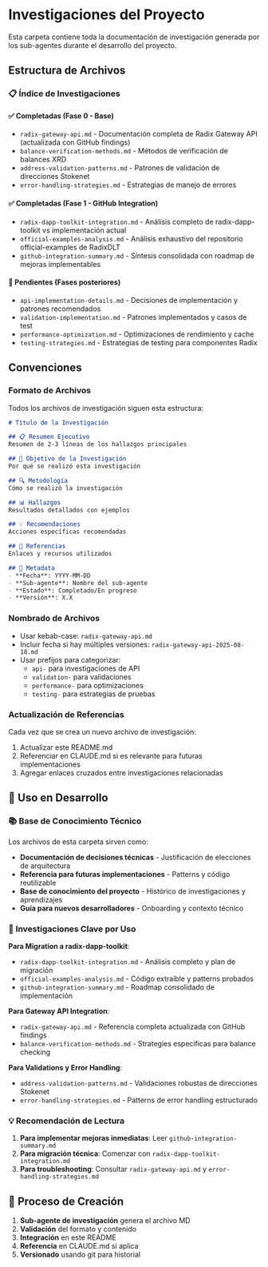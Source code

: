# Investigaciones del Proyecto

Esta carpeta contiene toda la documentación de investigación generada por los sub-agentes durante el desarrollo del proyecto.

## Estructura de Archivos

### 📋 Índice de Investigaciones

#### ✅ Completadas (Fase 0 - Base)
- `radix-gateway-api.md` - Documentación completa de Radix Gateway API (actualizada con GitHub findings)
- `balance-verification-methods.md` - Métodos de verificación de balances XRD
- `address-validation-patterns.md` - Patrones de validación de direcciones Stokenet
- `error-handling-strategies.md` - Estrategias de manejo de errores

#### ✅ Completadas (Fase 1 - GitHub Integration)
- `radix-dapp-toolkit-integration.md` - Análisis completo de radix-dapp-toolkit vs implementación actual
- `official-examples-analysis.md` - Análisis exhaustivo del repositorio official-examples de RadixDLT
- `github-integration-summary.md` - Síntesis consolidada con roadmap de mejoras implementables

#### 🔄 Pendientes (Fases posteriores)
- `api-implementation-details.md` - Decisiones de implementación y patrones recomendados
- `validation-implementation.md` - Patrones implementados y casos de test
- `performance-optimization.md` - Optimizaciones de rendimiento y cache
- `testing-strategies.md` - Estrategias de testing para componentes Radix

## Convenciones

### Formato de Archivos
Todos los archivos de investigación siguen esta estructura:

```markdown
# Título de la Investigación

## 📋 Resumen Ejecutivo
Resumen de 2-3 líneas de los hallazgos principales

## 🎯 Objetivo de la Investigación
Por qué se realizó esta investigación

## 🔍 Metodología
Cómo se realizó la investigación

## 📊 Hallazgos
Resultados detallados con ejemplos

## 💡 Recomendaciones
Acciones específicas recomendadas

## 🔗 Referencias
Enlaces y recursos utilizados

## 📅 Metadata
- **Fecha**: YYYY-MM-DD
- **Sub-agente**: Nombre del sub-agente
- **Estado**: Completado/En progreso
- **Versión**: X.X
```

### Nombrado de Archivos
- Usar kebab-case: `radix-gateway-api.md`
- Incluir fecha si hay múltiples versiones: `radix-gateway-api-2025-08-18.md`
- Usar prefijos para categorizar:
  - `api-` para investigaciones de API
  - `validation-` para validaciones
  - `performance-` para optimizaciones
  - `testing-` para estrategias de pruebas

### Actualización de Referencias
Cada vez que se crea un nuevo archivo de investigación:
1. Actualizar este README.md
2. Referenciar en CLAUDE.md si es relevante para futuras implementaciones
3. Agregar enlaces cruzados entre investigaciones relacionadas

## 🚀 Uso en Desarrollo

### 📚 Base de Conocimiento Técnico
Los archivos de esta carpeta sirven como:
- **Documentación de decisiones técnicas** - Justificación de elecciones de arquitectura
- **Referencia para futuras implementaciones** - Patterns y código reutilizable
- **Base de conocimiento del proyecto** - Histórico de investigaciones y aprendizajes
- **Guía para nuevos desarrolladores** - Onboarding y contexto técnico

### 🎯 Investigaciones Clave por Uso

**Para Migration a radix-dapp-toolkit**:
- `radix-dapp-toolkit-integration.md` - Análisis completo y plan de migración
- `official-examples-analysis.md` - Código extraíble y patterns probados
- `github-integration-summary.md` - Roadmap consolidado de implementación

**Para Gateway API Integration**:
- `radix-gateway-api.md` - Referencia completa actualizada con GitHub findings
- `balance-verification-methods.md` - Strategies específicas para balance checking

**Para Validations y Error Handling**:
- `address-validation-patterns.md` - Validaciones robustas de direcciones Stokenet
- `error-handling-strategies.md` - Patterns de error handling estructurado

### 💡 Recomendación de Lectura
1. **Para implementar mejoras inmediatas**: Leer `github-integration-summary.md`
2. **Para migración técnica**: Comenzar con `radix-dapp-toolkit-integration.md`
3. **Para troubleshooting**: Consultar `radix-gateway-api.md` y `error-handling-strategies.md`

## 📝 Proceso de Creación

1. **Sub-agente de investigación** genera el archivo MD
2. **Validación** del formato y contenido
3. **Integración** en este README
4. **Referencia** en CLAUDE.md si aplica
5. **Versionado** usando git para historial